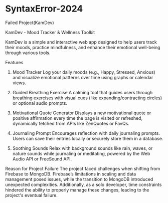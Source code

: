 # SyntaxError-2024
Failed Project(KamDev)

KamDev - Mood Tracker & Wellness Toolkit

KamDev is a simple and interactive web app designed to help users track their moods, practice mindfulness, and enhance their emotional well-being through various tools.

Features
1. Mood Tracker
Log your daily moods (e.g., Happy, Stressed, Anxious) and visualize emotional patterns over time using graphs or calendar views.

2. Guided Breathing Exercise
A calming tool that guides users through breathing exercises with visual cues (like expanding/contracting circles) or optional audio prompts.

3. Motivational Quote Generator
Displays a new motivational quote or positive affirmation every time the page is visited or refreshed, dynamically fetched from APIs like ZenQuotes or FavQs.

4. Journaling Prompt
Encourages reflection with daily journaling prompts. Users can save their entries locally or securely store them in a database.

5. Soothing Sounds
Relax with background sounds like rain, waves, or nature sounds while journaling or meditating, powered by the Web Audio API or FreeSound API.

Reason for Project Failure
The project faced challenges when shifting from Firebase to MongoDB. Firebase’s limitations in scaling and data management posed issues, while the transition to MongoDB introduced unexpected complexities. Additionally, as a solo developer, time constraints hindered the ability to properly manage these changes, leading to the project's eventual failure.
